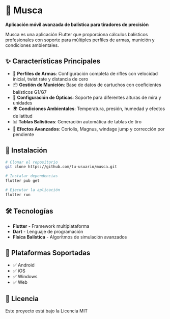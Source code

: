 # 🎯 Musca

**Aplicación móvil avanzada de balística para tiradores de precisión**

Musca es una aplicación Flutter que proporciona cálculos balísticos profesionales con soporte para múltiples perfiles de armas, munición y condiciones ambientales.

## ✨ Características Principales

- 🔫 **Perfiles de Armas**: Configuración completa de rifles con velocidad inicial, twist rate y distancia de cero
- 📦 **Gestión de Munición**: Base de datos de cartuchos con coeficientes balísticos G1/G7
- 🔭 **Configuración de Ópticas**: Soporte para diferentes alturas de mira y unidades
- 🌍 **Condiciones Ambientales**: Temperatura, presión, humedad y efectos de latitud
- 📊 **Tablas Balísticas**: Generación automática de tablas de tiro
- 🧭 **Efectos Avanzados**: Coriolis, Magnus, windage jump y corrección por pendiente

## 🚀 Instalación

```bash
# Clonar el repositorio
git clone https://github.com/tu-usuario/musca.git

# Instalar dependencias
flutter pub get

# Ejecutar la aplicación
flutter run
```

## 🛠️ Tecnologías

- **Flutter** - Framework multiplataforma
- **Dart** - Lenguaje de programación
- **Física Balística** - Algoritmos de simulación avanzados

## 📱 Plataformas Soportadas

- ✅ Android
- ✅ iOS  
- ✅ Windows
- ✅ Web

## 📄 Licencia

Este proyecto está bajo la Licencia MIT
